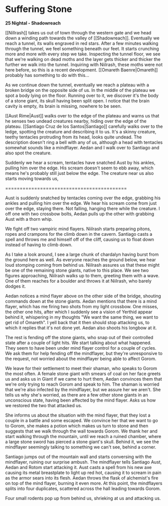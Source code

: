 # Suffering Stone

**25 Nightal - Shadowreach**

[[Nillrash]] takes us out of town through the western gate and we head down a winding path towards the valley of [[Shadowreach]]. Eventually we reach a tunnel, its walls engraved in red stars. After a few minutes walking through the tunnel, we feel something beneath our feet. It starts crunching more and more with every step we take. Inspecting the tunnel floor, we see that we're walking on dead moths and the layer gets thicker and thicker the further we walk into the tunnel. Inquiring with Niilrash, these moths were not here before, so this is a recent development. [[Omareth Baenre|Omareth]] probably has something to do with this...

As we continue down the tunnel, eventually we reach a plateau with a broken bridge on the opposite side of us. In the middle of the plateau we spot a body lying on the floor. Running over to it, we discover it's the body of a stone giant, its skull having been split open. I notice that the brain cavity is empty, its brain is missing, nowhere to be seen. 

[[Aust Rime|Aust]] walks over to the edge of the plateau and warns us that he senses two undead creatures nearby, hiding over the edge of the plateau. [[Santiago Cruz de los Santos|Santiago]] carefully walks over to the ledge, spotting the creature and describing it to us. It's a skinny creature, teethy tentacles protruding from its head, looks quite undead. The description doesn't ring a bell with any of us, although a head with tentacles somewhat sounds like a mindflayer. Aedan and I walk over to Santiago and also spot the creature.

Suddenly we hear a scream, tentacles have snatched Aust by his ankles, pulling him over the edge. His scream doesn't seem to ebb away, which means he's probably still just below the edge. The creature near us also starts moving towards us, 

==========================================
 
 
 Aust is suddenly snatched by tentacles coming over the edge, grabbing his ankles and pulling him over the edge. We hear his scream come from just over the edge, staying there. Not falling, hanging there while the creature. I off one with two crossbow bolts, Aedan pulls up the other with grabbing Aust with a thorn whip.
 
 We fight off two vampiric mind flayers. Niilrash starts preparing pitons, ropes and crampons for the climb down in the cavern. Santiago casts a spell and throws me and himself off of the cliff, causing us to float down instead of having to climb down.
 
 As I take a look around, I see a large chunk of chardalyn having burst from the ground here as well. As everyone reaches the ground below, we hear loud stomping coming from behind us. Niilrash assures us that these might be one of the remaining stone giants, native to this place. We see two figures approaching, Niilrash walks up to them, greeting them with a wave. One of them reaches for a boulder and throws it at Niilrash, who barely dodges it.
 
 Aedan notices a mind flayer above on the other side of the bridge, shouting commands down at the stone giants. Aedan mentions that there is a mind flayer, which has me firing two shots from my light crossbow. One misses, the other one hits, after which I suddenly see a vision of Yerthid appear behind it, whispering in my thoughts "We want the same thing, we want to get rid of Omareth". I yell back that it then should stop attacking us, to which it replies that it's not done yet. Aedan also shoots his longbow at it.
 
 The rest is fending off the stone giants, who snap out of their controlled state after a couple of light hits. We start talking about what happened. They seem to have been under mind flayer control for a couple of cycles. We ask them for help fending off the mindflayer, but they're unresponsive to the request, not worried about the mindflayer being able to affect Gorom.
 
 We leave for their settlement to meet their shaman, who speaks to Gorom the most often. A female stone giant with smears of coal on her face greets us and asks us in Giant if we came to hurt them, Aedan convinces them that we're only trying to reach Gorom and speak to him. The shaman is worried that we're also infected by the mindflayer, but we assure her we aren't. She tells us why she's worried, as there are a few other stone giants in an unconscious state, having been affected by the mind flayer. Asks us how we restored the two that attacked us.
 
 She informs us about the situation with the mind flayer, that they lost a couple in a battle and some escaped. We convince her that we want to go to Gorom, she makes a potion which makes us turn to stone and then suggests that we walk through the wall towards Gorom. We thank her and start walking through the mountain, until we reach a ruined chamber, where a large stone sword has pierced a stone giant's skull. Behind it, we see the mindflayer seemingly talking to something we can't see, behind a corner.
 
 Santiago jumps out of the mountain wall and starts conversing with the mindflayer, ruining our surprise ambush. The mindflayer tells Santiago Aust, Aedan and Rotom start attacking it. Aust casts a spell from his new axe causing its metal breastplate to light up red hot, causing it to scream in pain as the armor sears into its flesh. Aedan throws the flask of alchemist's fire on top of the mind flayer, burning it even more. At this point, the mindflayers splits into four duplicates, scattered across the hall leading towards Gorom.
 
 Four small rodents pop up from behind us, shrieking at us and attacking us.